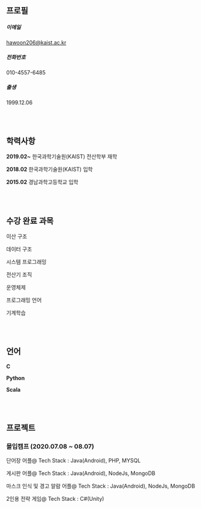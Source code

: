 ## 프로필

##### 이메일
hawoon206@kaist.ac.kr

##### 전화번호
010-4557-6485

##### 출생
1999.12.06

<br>
<br>

## 학력사항

**2019.02~** 한국과학기술원(KAIST) 전산학부 재학

**2018.02**  한국과학기술원(KAIST) 입학

**2015.02**  경남과학고등학교 입학

<br>
<br>

## 수강 완료 과목 
이산 구조

데이터 구조

시스템 프로그래밍

전산기 조직

운영체제

프로그래밍 언어

기계학습

<br>
<br>

## 언어

**C**

**Python**

**Scala**

<br>
<br>

## 프로젝트

### 몰입캠프 (2020.07.08 ~ 08.07)

단어장 어플@
Tech Stack : Java(Android), PHP, MYSQL

게시판 어플@
Tech Stack : Java(Android), NodeJs, MongoDB

마스크 인식 및 경고 알람 어플@
Tech Stack : Java(Android), NodeJs, MongoDB

2인용 전략 게임@
Tech Stack : C#(Unity)